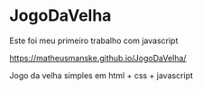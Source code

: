 # JogoDaVelha
Este foi meu primeiro trabalho com javascript

https://matheusmanske.github.io/JogoDaVelha/

Jogo da velha simples em html + css + javascript
